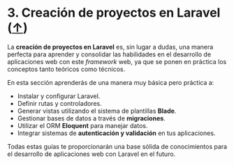 # 3. Creación de proyectos en Laravel ([↑](../README.md))

La **creación de proyectos en Laravel** es, sin lugar a dudas, una manera perfecta para aprender y consolidar las habilidades en el desarrollo de aplicaciones web con este *framework* web, ya que se ponen en práctica los conceptos tanto teóricos como técnicos.

En esta sección aprenderás de una manera muy básica pero práctica a:

- Instalar y configurar Laravel.
- Definir rutas y controladores.
- Generar vistas utilizando el sistema de plantillas **Blade**.
- Gestionar bases de datos a través de **migraciones**.
- Utilizar el ORM **Eloquent** para manejar datos.
- Integrar sistemas de **autenticación y validación** en tus aplicaciones.

Todas estas guías te proporcionarán una base sólida de conocimientos para el desarrollo de aplicaciones web con Laravel en el futuro.

